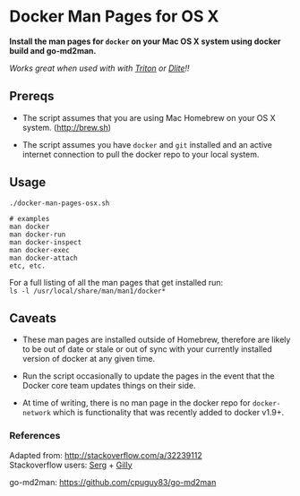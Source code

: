 Docker Man Pages for OS X
=========================

**Install the man pages for `docker` on your Mac OS X system using docker build and go-md2man.**  

_Works great when used with with [Triton](https://docs.joyent.com/public-cloud/api-access/docker) or [Dlite](https://github.com/nlf/dlite)!!_

## Prereqs
- The script assumes that you are using Mac Homebrew on your OS X system. (http://brew.sh)  

- The script assumes you have `docker` and `git` installed and an active internet connection to pull the docker repo to your local system.

## Usage
`./docker-man-pages-osx.sh`

```
# examples
man docker
man docker-run
man docker-inspect
man docker-exec
man docker-attach
etc, etc.
```

For a full listing of all the man pages that get installed run:  
`ls -l /usr/local/share/man/man1/docker*`

## Caveats
- These man pages are installed outside of Homebrew, therefore are likely to be out of date or stale or out of sync with your currently installed version of docker at any given time.

- Run the script occasionally to update the pages in the event that the Docker core team updates things on their side.

- At time of writing, there is no man page in the docker repo for `docker-network` which is functionality that was recently added to docker v1.9+.

### References

Adapted from:
http://stackoverflow.com/a/32239112  
Stackoverflow users: [Serg](http://stackoverflow.com/users/131337/serg) + [Gilly](http://stackoverflow.com/users/3903368/gilly)

go-md2man:
https://github.com/cpuguy83/go-md2man
